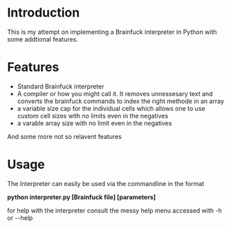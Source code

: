 # Introduction
This is my attempt on implementing a Brainfuck interpreter in Python with some addtional features.

# Features
- Standard Brainfuck interpreter
- A compiler or how you might call it. It removes unnessesary text and converts the brainfuck commands to index the right methode in an array
- a variable size cap for the individual cells which allows one to use custom cell sizes with no limits even in the negatives
- a varable array size with no limit even in the negatives

And some more not so relavent features

# Usage
The Interpreter can easily be used via the commandline in the format

**python interpreter.py [Brainfuck file] [parameters]**

for help with the interpreter consult the messy help menu accessed with -h or --help